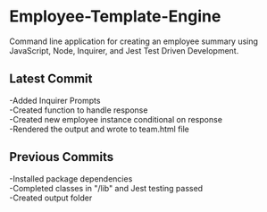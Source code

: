 # Employee-Template-Engine
Command line application for creating an employee summary using JavaScript, Node, Inquirer, and Jest Test Driven Development. 


## Latest Commit  
-Added Inquirer Prompts  
-Created function to handle response  
-Created new employee instance conditional on response  
-Rendered the output and wrote to team.html file  

## Previous Commits  
-Installed package dependencies  
-Completed classes in "/lib" and Jest testing passed  
-Created output folder  
